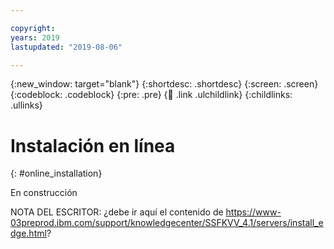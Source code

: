 ```yaml
---

copyright:
years: 2019
lastupdated: "2019-08-06"

---
```


{:new_window: target="blank"}
{:shortdesc: .shortdesc}
{:screen: .screen}
{:codeblock: .codeblock}
{:pre: .pre}
{:child: .link .ulchildlink}
{:childlinks: .ullinks}

# Instalación en línea
{: #online_installation}

En construcción

NOTA DEL ESCRITOR: ¿debe ir aquí el contenido de https://www-03preprod.ibm.com/support/knowledgecenter/SSFKVV_4.1/servers/install_edge.html?
